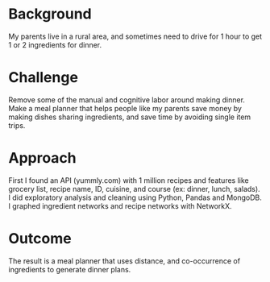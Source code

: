 # Background
My parents live in a rural area, and sometimes need to drive for 1 hour to get 1 or 2 ingredients for dinner.

# Challenge
Remove some of the manual and cognitive labor around making dinner. Make a meal planner that helps people like my parents save money by making dishes sharing ingredients, and save time by avoiding single item trips. 

# Approach
First I found an API (yummly.com) with 1 million recipes and features like grocery list, recipe name, ID, cuisine, and course (ex: dinner, lunch, salads). I did exploratory analysis and cleaning using Python, Pandas and MongoDB. I graphed ingredient networks and recipe networks with NetworkX. 

# Outcome
The result is a meal planner that uses distance, and co-occurrence of ingredients to generate dinner plans.  
